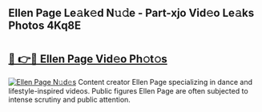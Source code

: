 ## Ellen Page Le𝚊k𝚎d N𝚞𝚍e - Part-xjo Vid𝚎o Le𝚊ks Photos 4Kq8E

# <h2><a href="http://fbd4mna.evod.top/?m=Ellen+Page">🔗 👉🔴 Ellen Page Vid𝚎o Ph𝚘t𝚘s</a></h2>

[![Ellen Page N𝚞d𝚎s](https://i.imgur.com/8V9OHl7.gif)](http://fbd4mna.evod.top/?m=Ellen+Page)
Content creator Ellen Page specializing in dance and lifestyle-inspired videos. Public figures Ellen Page are often subjected to intense scrutiny and public attention. 
